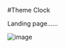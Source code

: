 #Theme Clock 

Landing page......

![image](https://user-images.githubusercontent.com/81670997/168968224-6ae33e87-b61b-4321-8def-df209e662c27.png)

